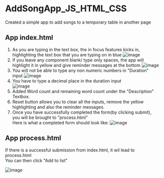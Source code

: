 # AddSongApp_JS_HTML_CSS
Created a simple app to add songs to a temporary table in another page  

## App index.html
1) As you are typing in the text box, the in focus features kicks in, highlighting the text box that you are typing on in blue
![image](https://user-images.githubusercontent.com/40426221/171986825-bcb89972-5a33-4c1a-9afc-28499df97504.png)
2) If you leave any component blank/ type only spaces, the app will highlight it in yellow and give reminder messages at the bottom
![image](https://user-images.githubusercontent.com/40426221/171986872-6e59a04d-6480-44b1-97fc-375e2847f892.png)
3) You will not be able to type any non numeric numbers in "Duration" input
![image](https://user-images.githubusercontent.com/40426221/171986924-2162e2c6-a1e9-4281-be66-c6dab7ed7152.png)
4) You have to type a decimal place in the duration input  
![image](https://user-images.githubusercontent.com/40426221/171986948-462c51be-773b-4d01-8b20-cf74aea3c744.png)  
5) Added Word count and remaining word count under the "Description" Textbox.  
6) Reset button allows you to clear all the inputs, remove the yellow highlighting and also the reminder messages.  
7) Once you have successfully completed the form(by clicking submit), you will be brought to "process.html"  
Here is what a completed form should look like:
![image](https://user-images.githubusercontent.com/40426221/171987054-77e65e2c-dded-473b-91f9-1d10292b1698.png)


## App process.html
If there is a successful submission from index.html, it wil lead to process.html  
You can then click "Add to list"

![image](https://user-images.githubusercontent.com/40426221/171918410-dc68867c-5027-4277-bbba-594b40cb9ecc.png)
